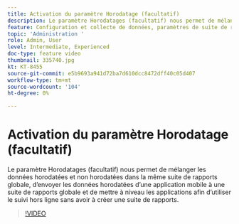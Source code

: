 ```yaml
---
title: Activation du paramètre Horodatage (facultatif)
description: Le paramètre Horodatages (facultatif) nous permet de mélanger les données horodatées et non horodatées dans la même suite de rapports globale, d’envoyer les données horodatées d’une application mobile à une suite de rapports globale et de mettre à niveau les applications afin d’utiliser le suivi hors ligne sans avoir à créer une suite de rapports.
feature: Configuration et collecte de données, paramètres de suite de rapports
topic: 'Administration '
role: Admin, User
level: Intermediate, Experienced
doc-type: feature video
thumbnail: 335740.jpg
kt: KT-8455
source-git-commit: e5b9693a941d72ba7d610dcc8472dff40c05d407
workflow-type: tm+mt
source-wordcount: '104'
ht-degree: 0%

---
```



# Activation du paramètre Horodatage (facultatif)

Le paramètre Horodatages (facultatif) nous permet de mélanger les données horodatées et non horodatées dans la même suite de rapports globale, d’envoyer les données horodatées d’une application mobile à une suite de rapports globale et de mettre à niveau les applications afin d’utiliser le suivi hors ligne sans avoir à créer une suite de rapports.


>[!VIDEO](https://video.tv.adobe.com/v/335740/?quality=12&learn=on)
